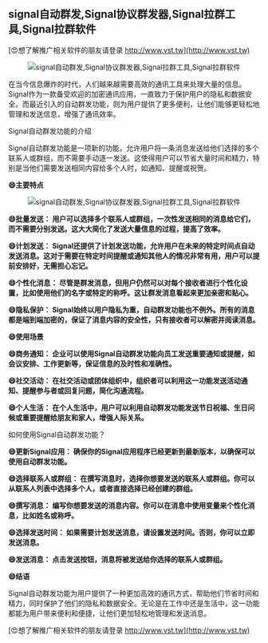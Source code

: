 ## **signal自动群发,Signal协议群发器,Signal拉群工具,Signal拉群软件**

[😍想了解推广相关软件的朋友请登录 http://www.vst.tw](http://www.vst.tw)

 <center><img src="https://vst.tw/MP4/tuiguang/png/4.png" alt="signal自动群发,Signal协议群发器,Signal拉群工具,Signal拉群软件"></center>

在当今信息爆炸的时代，人们越来越需要高效的通讯工具来处理大量的信息。Signal作为一款备受欢迎的加密通讯应用，一直致力于保护用户的隐私和数据安全。而最近引入的自动群发功能，则为用户提供了更多便利，让他们能够更轻松地管理和发送信息，增强了通讯效率。

Signal自动群发功能的介绍

Signal自动群发功能是一项新的功能，允许用户将一条消息发送给他们选择的多个联系人或群组，而不需要手动逐一发送。这使得用户可以节省大量时间和精力，特别是当他们需要发送相同内容给多个人时，如通知、提醒或祝贺。

**😄主要特点**

 <center><img src="https://vst.tw/MP4/tuiguang/png/6.png" alt="signal自动群发,Signal协议群发器,Signal拉群工具,Signal拉群软件"></center>

**😄批量发送： 用户可以选择多个联系人或群组，一次性发送相同的消息给它们，而不需要分别发送。这大大简化了发送大量信息的过程，提高了效率。**

**😄计划发送： Signal还提供了计划发送功能，允许用户在未来的特定时间点自动发送消息。这对于需要在特定时间提醒或通知其他人的情况非常有用，用户可以提前安排好，无需担心忘记。**

**😄个性化消息： 尽管是群发消息，但用户仍然可以对每个接收者进行个性化设置，比如使用他们的名字或特定的称呼。这让群发消息看起来更加亲密和贴心。**

**😄隐私保护： Signal始终以用户隐私为重，自动群发功能也不例外。所有的消息都是端到端加密的，保证了消息内容的安全性，只有接收者可以解密并阅读消息。**

**😄使用场景**

**😄商务通知： 企业可以使用Signal自动群发功能向员工发送重要通知或提醒，如会议安排、工作更新等，保证信息的及时性和准确性。**

**😄社交活动： 在社交活动或团体组织中，组织者可以利用这一功能发送活动通知、提醒参与者或回复问题，简化沟通流程。**

**😄个人生活： 在个人生活中，用户可以利用自动群发功能发送节日祝福、生日问候或重要提醒给朋友和家人，增强人际关系。**

如何使用Signal自动群发功能？

**😄更新Signal应用： 确保你的Signal应用程序已经更新到最新版本，以确保可以使用自动群发功能。**

**😄选择联系人或群组： 在撰写消息时，选择你想要发送的联系人或群组。你可以从联系人列表中选择多个人，或者直接选择已经创建的群组。**

**😄撰写消息： 编写你想要发送的消息内容。你可以在消息中使用变量来个性化消息，比如姓名或称呼。**

**😄选择发送时间： 如果需要计划发送消息，请设置发送时间。否则，你可以立即发送消息。**

**😄发送消息： 点击发送按钮，消息将被发送给你选择的联系人或群组。**

**😄结语**

Signal自动群发功能为用户提供了一种更加高效的通讯方式，帮助他们节省时间和精力，同时保护了他们的隐私和数据安全。无论是在工作中还是生活中，这一功能都能为用户带来便利和便捷，让他们更加轻松地管理和发送消息。

[😍想了解推广相关软件的朋友请登录 http://www.vst.tw](http://www.vst.tw)



